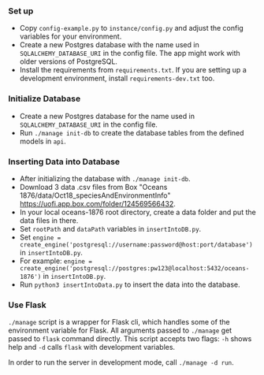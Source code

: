 ### Set up

- Copy `config-example.py` to `instance/config.py` and adjust the config variables for your environment.
- Create a new Postgres database with the name used in `SQLALCHEMY_DATABASE_URI` in the config file.
The app might work with older versions of PostgreSQL.
- Install the requirements from `requirements.txt`. If you are setting up a development environment, install
`requirements-dev.txt` too.

### Initialize Database
- Create a new Postgres database for the name used in `SQLALCHEMY_DATABASE_URI` in the config file.
- Run `./manage init-db` to create the database tables from the defined models in `api`. 

### Inserting Data into Database
- After initializing the database with `./manage init-db`.
- Download 3 data .csv files from Box "Oceans 1876/data/Oct18_speciesAndEnvironmentInfo" https://uofi.app.box.com/folder/124569566432.
- In your local oceans-1876 root directory, create a data folder and put the data files in there.
- Set `rootPath` and `dataPath` variables in `insertIntoDB.py`.
- Set `engine = create_engine('postgresql://username:password@host:port/database')` in `insertIntoDB.py`.
- For example: `engine = create_engine('postgresql://postgres:pw123@localhost:5432/oceans-1876')` in `insertIntoDB.py`.
- Run `python3 insertIntoData.py` to insert the data into the database.


### Use Flask

`./manage`  script is a wrapper for Flask cli, which handles some of the environment variable for Flask.
All arguments passed to `./manage` get passed to `flask` command directly. This script accepts two flags:
`-h` shows help and `-d` calls `flask` with development variables.

In order to run the server in development mode, call `./manage -d run`.
